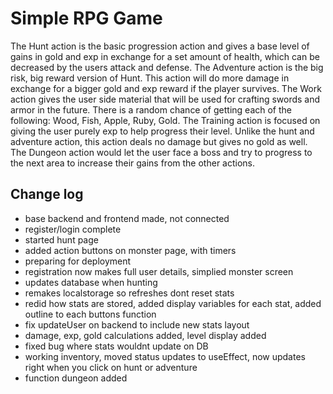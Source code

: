 # Simple RPG Game
The Hunt action is the basic progression action and gives a base level of gains in gold and exp in exchange for a set amount of health, which can be decreased by the users attack and defense. The Adventure action is the big risk, big reward version of Hunt. This action will do more damage in exchange for a bigger gold and exp reward if the player survives. The Work action gives the user side material that will be used for crafting swords and armor in the future. There is a random chance of getting each of the following: Wood, Fish, Apple, Ruby, Gold. The Training action is focused on giving the user purely exp to help progress their level. Unlike the hunt and adventure action, this action deals no damage but gives no gold as well. The Dungeon action would let the user face a boss and try to progress to the next area to increase their gains from the other actions.


## Change log

- base backend and frontend made, not connected
- register/login complete
- started hunt page
- added action buttons on monster page, with timers
- preparing for deployment
- registration now makes full user details, simplied monster screen
- updates database when hunting
- remakes localstorage so refreshes dont reset stats
- redid how stats are stored, added display variables for each stat, added outline to each buttons function
- fix updateUser on backend to include new stats layout
- damage, exp, gold calculations added, level display added
- fixed bug where stats wouldnt update on DB
- working inventory, moved status updates to useEffect, now updates right when you click on hunt or adventure
- function dungeon added

